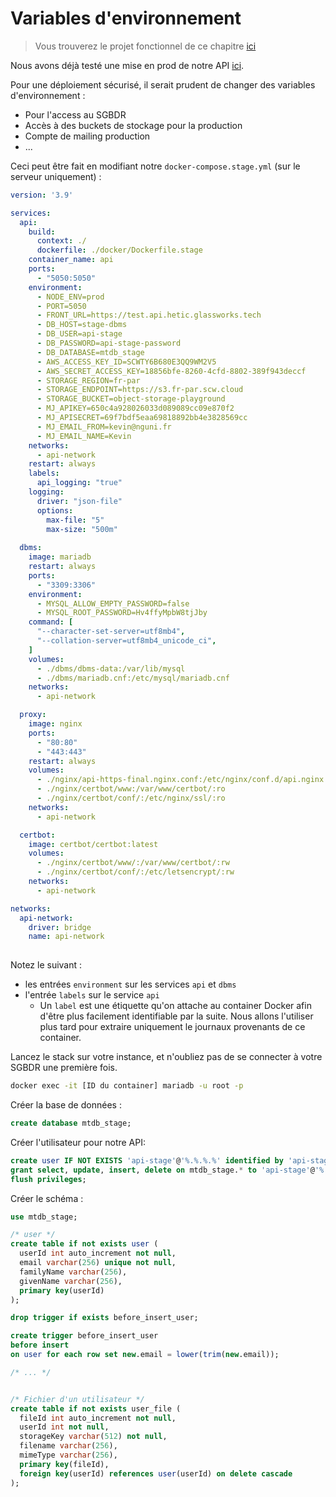 # Variables d'environnement

> Vous trouverez le projet fonctionnel de ce chapitre [ici](https://dev.glassworks.tech:18081/courses/api/api-code-samples/-/tree/007-deploy-monitor)

Nous avons déjà testé une mise en prod de notre API [ici](../003-security/050-https.md).

Pour une déploiement sécurisé, il serait prudent de changer des variables d'environnement :

- Pour l'access au SGBDR
- Accès à des buckets de stockage pour la production
- Compte de mailing production
- ...


Ceci peut être fait en modifiant notre `docker-compose.stage.yml`  (sur le serveur uniquement) :

```yml
version: '3.9'

services:
  api:
    build: 
      context: ./
      dockerfile: ./docker/Dockerfile.stage
    container_name: api
    ports:
      - "5050:5050"
    environment:
      - NODE_ENV=prod
      - PORT=5050
      - FRONT_URL=https://test.api.hetic.glassworks.tech
      - DB_HOST=stage-dbms
      - DB_USER=api-stage
      - DB_PASSWORD=api-stage-password
      - DB_DATABASE=mtdb_stage     
      - AWS_ACCESS_KEY_ID=SCWTY6B680E3QQ9WM2V5
      - AWS_SECRET_ACCESS_KEY=18856bfe-8260-4cfd-8802-389f943deccf
      - STORAGE_REGION=fr-par
      - STORAGE_ENDPOINT=https://s3.fr-par.scw.cloud
      - STORAGE_BUCKET=object-storage-playground
      - MJ_APIKEY=650c4a928026033d089089cc09e870f2
      - MJ_APISECRET=69f7bdf5eaa69818892bb4e3828569cc
      - MJ_EMAIL_FROM=kevin@nguni.fr
      - MJ_EMAIL_NAME=Kevin
    networks:
      - api-network
    restart: always
    labels:
      api_logging: "true"
    logging:
      driver: "json-file"
      options:
        max-file: "5"
        max-size: "500m"
    
  dbms:
    image: mariadb
    restart: always
    ports:
      - "3309:3306"
    environment: 
      - MYSQL_ALLOW_EMPTY_PASSWORD=false
      - MYSQL_ROOT_PASSWORD=Hv4ffyMpbW8tjJby
    command: [
      "--character-set-server=utf8mb4",
      "--collation-server=utf8mb4_unicode_ci",
    ]
    volumes:
      - ./dbms/dbms-data:/var/lib/mysql
      - ./dbms/mariadb.cnf:/etc/mysql/mariadb.cnf
    networks:
      - api-network

  proxy:
    image: nginx
    ports:
      - "80:80"
      - "443:443"
    restart: always
    volumes:
      - ./nginx/api-https-final.nginx.conf:/etc/nginx/conf.d/api.nginx.conf
      - ./nginx/certbot/www:/var/www/certbot/:ro
      - ./nginx/certbot/conf/:/etc/nginx/ssl/:ro
    networks:
      - api-network

  certbot:
    image: certbot/certbot:latest
    volumes:
      - ./nginx/certbot/www/:/var/www/certbot/:rw
      - ./nginx/certbot/conf/:/etc/letsencrypt/:rw
    networks:
      - api-network

networks:
  api-network:
    driver: bridge
    name: api-network
  
```

Notez le suivant :

- les entrées `environment` sur les services `api` et `dbms`
- l'entrée `labels` sur le service `api`
  - Un `label` est une étiquette qu'on attache au container Docker afin d'être plus facilement identifiable par la suite. Nous allons l'utiliser plus tard pour extraire uniquement le journaux provenants de ce container.


Lancez le stack sur votre instance, et n'oubliez pas de se connecter à votre SGBDR une première fois.

```bash
docker exec -it [ID du container] mariadb -u root -p
```

Créer la base de données :

```sql
create database mtdb_stage;
```

Créer l'utilisateur pour notre API:

```sql
create user IF NOT EXISTS 'api-stage'@'%.%.%.%' identified by 'api-stage-password';
grant select, update, insert, delete on mtdb_stage.* to 'api-stage'@'%.%.%.%';
flush privileges;
```

Créer le schéma :

```sql
use mtdb_stage;

/* user */
create table if not exists user (
  userId int auto_increment not null,
  email varchar(256) unique not null, 
  familyName varchar(256), 
  givenName varchar(256), 
  primary key(userId)
);

drop trigger if exists before_insert_user;

create trigger before_insert_user
before insert
on user for each row set new.email = lower(trim(new.email));

/* ... */


/* Fichier d'un utilisateur */
create table if not exists user_file (
  fileId int auto_increment not null,
  userId int not null,
  storageKey varchar(512) not null,
  filename varchar(256),
  mimeType varchar(256),
  primary key(fileId),
  foreign key(userId) references user(userId) on delete cascade
);

```

